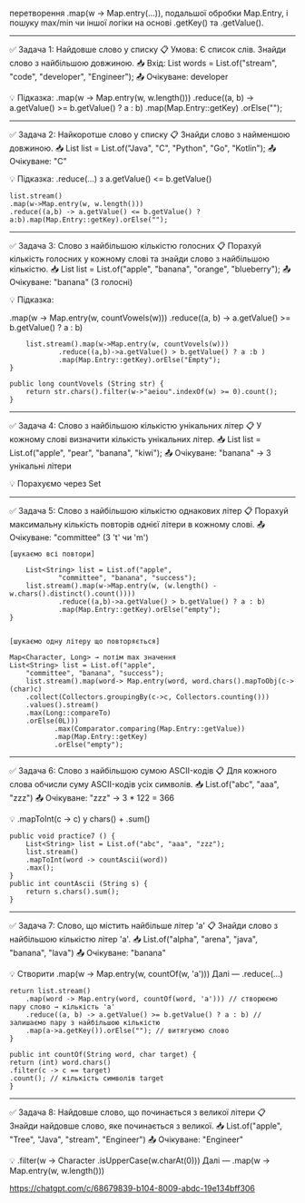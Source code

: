 
перетворення .map(w -> Map.entry(...)),
подальшої обробки Map.Entry,
і пошуку max/min чи іншої логіки на основі 
.getKey() та .getValue().

------------------------------------------------

✅ Задача 1: Найдовше слово у списку
📋 Умова:
Є список слів. Знайди слово з найбільшою довжиною.
📥 Вхід:
List<String> words = List.of("stream", "code", 
"developer", "Engineer");
📤 Очікуване: developer

💡 Підказка:
.map(w -> Map.entry(w, w.length()))
.reduce((a, b) -> a.getValue() >= b.getValue() ? a : b)
.map(Map.Entry::getKey)
.orElse("");

------------------------------------------------

✅ Задача 2: Найкоротше слово у списку
📋 Знайди слово з найменшою довжиною.
📥 List<String> list = List.of("Java", "C",
"Python", "Go", "Kotlin");
📤 Очікуване: "C"

💡 Підказка: .reduce(...) з a.getValue() <= b.getValue()

    list.stream()
    .map(w->Map.entry(w, w.length()))
    .reduce((a,b) -> a.getValue() <= b.getValue() ? a:b).map(Map.Entry::getKey).orElse("");

------------------------------------------------

✅ Задача 3: Слово з найбільшою
кількістю голосних
📋 Порахуй кількість голосних
у кожному слові та знайди
слово з найбільшою кількістю.
📥 List<String> list = List.of("apple", "banana",
"orange", "blueberry");
📤 Очікуване: "banana" (3 голосні)

💡 Підказка:

.map(w -> Map.entry(w, countVowels(w)))
.reduce((a, b) -> a.getValue() >= b.getValue() ? a : b)

        list.stream().map(w->Map.entry(w, countVovels(w)))
                .reduce((a,b)->a.getValue() > b.getValue() ? a :b )
                .map(Map.Entry::getKey).orElse("Empty");
    }

    public long countVovels (String str) {
        return str.chars().filter(w->"aeiou".indexOf(w) >= 0).count();
    }

------------------------------------------------

✅ Задача 4: Слово з найбільшою 
кількістю унікальних літер
📋 У кожному слові визначити 
кількість унікальних літер.
📥 List<String> list = List.of("apple", "pear",
"banana", "kiwi");
📤 Очікуване: "banana" → 3 унікальні літери

💡 Порахуємо через Set<Character>

------------------------------------------------

✅ Задача 5: Слово з найбільшою кількістю 
однакових літер
📋 Порахуй максимальну кількість
повторів однієї літери в кожному слові.
📤 Очікуване: "committee" (3 't' чи 'm')

    [шукаємо всі повтори]

        List<String> list = List.of("apple",
                "committee", "banana", "success");
        list.stream().map(w->Map.entry(w, (w.length() - w.chars().distinct().count())))
                .reduce((a,b)->a.getValue() > b.getValue() ? a : b)
                .map(Map.Entry::getKey).orElse("empty");
    }


    [шукаємо одну літеру що повторяється]

    Map<Character, Long> → потім max значення
    List<String> list = List.of("apple",
        "committee", "banana", "success");
        list.stream().map(word-> Map.entry(word, word.chars().mapToObj(c->(char)c)
        .collect(Collectors.groupingBy(c->c, Collectors.counting()))
        .values().stream()
        .max(Long::compareTo)
        .orElse(0L)))
               .max(Comparator.comparing(Map.Entry::getValue))
               .map(Map.Entry::getKey)
               .orElse("empty");

-----------------------------------------------

✅ Задача 6: Слово з найбільшою сумою ASCII-кодів
📋 Для кожного слова обчисли суму ASCII-кодів
усіх символів.
📥 List.of("abc", "aaa", "zzz")
📤 Очікуване: "zzz" → 3 * 122 = 366

💡 .mapToInt(c -> c) у chars() + .sum()

    public void practice7 () {
        List<String> list = List.of("abc", "aaa", "zzz");
        list.stream()
        .mapToInt(word -> countAscii(word))
        .max();
    }
    public int countAscii (String s) {
        return s.chars().sum();
    }




-----------------------------------------------

✅ Задача 7: Слово, що містить найбільше літер 'a'
📋 Знайди слово з найбільшою кількістю літер 'a'.
📥 List.of("alpha", "arena", 
"java", "banana", "lava")
📤 Очікуване: "banana"

💡 Створити .map(w -> Map.entry(w, countOf(w, 'a')))
Далі — .reduce(...)

    return list.stream()
        .map(word -> Map.entry(word, countOf(word, 'a'))) // створюємо пару слово → кількість 'a'
        .reduce((a, b) -> a.getValue() >= b.getValue() ? a : b) // залишаємо пару з найбільшою кількістю
        .map(a->a.getKey()).orElse(""); // витягуємо слово
    }

    public int countOf(String word, char target) {
    return (int) word.chars()
    .filter(c -> c == target)
    .count(); // кількість символів target
    }
------------------------------------------------

✅ Задача 8: Найдовше слово, 
що починається з великої літери
📋 Знайди найдовше слово, 
яке починається з великої.
📥 List.of("apple", "Tree", 
"Java", "stream", "Engineer")
📤 Очікуване: "Engineer"

💡 .filter(w -> Character
.isUpperCase(w.charAt(0)))
Далі — .map(w -> Map.entry(w, w.length()))

https://chatgpt.com/c/68679839-b104-8009-abdc-19e134bff306